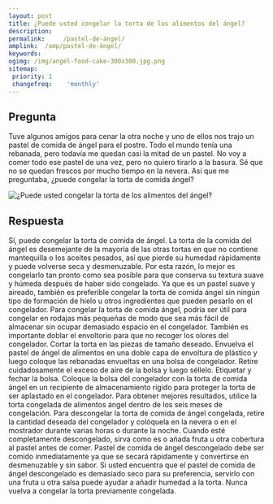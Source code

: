 ```yaml
---
layout: post
title: ¿Puede usted congelar la torta de los alimentos del ángel?  
description: 
permalink:     /pastel-de-ángel/
amplink:  /amp/pastel-de-ángel/
keywords: 
ogimg: /img/angel-food-cake-300x300.jpg.png
sitemap:
 priority: 1
 changefreq:    'monthly'
---
```




## Pregunta

Tuve algunos amigos para cenar la otra noche y uno de ellos nos trajo un pastel de comida de ángel para el postre. Todo el mundo tenía una rebanada, pero todavía me quedan casi la mitad de un pastel. No voy a comer todo ese pastel de una vez, pero no quiero tirarlo a la basura. Sé que no se quedan frescos por mucho tiempo en la nevera. Así que me preguntaba, ¿puede congelar la torta de comida ángel?


![¿Puede usted congelar la torta de los alimentos del ángel?](https://sepuedecongelar.com/img/angel-food-cake-300x300.jpg "¿Puede usted congelar la torta de los alimentos del ángel?" )


## Respuesta

Sí, puede congelar la torta de comida de ángel. La torta de la comida del ángel es desemejante de la mayoría de las otras tortas en que no contiene mantequilla o los aceites pesados, así que pierde su humedad rápidamente y puede volverse seca y desmenuzable. Por esta razón, lo mejor es congelarlo tan pronto como sea posible para que conserva su textura suave y húmeda después de haber sido congelado. Ya que es un pastel suave y aireado, también es preferible congelar la torta de comida ángel sin ningún tipo de formación de hielo u otros ingredientes que pueden pesarlo en el congelador.
Para congelar la torta de comida ángel, podría ser útil para congelar en rodajas más pequeñas de modo que sea más fácil de almacenar sin ocupar demasiado espacio en el congelador. También es importante doblar el envoltorio para que no recoger los olores del congelador. Cortar la torta en las piezas de tamaño deseado. Envuelva el pastel de ángel de alimentos en una doble capa de envoltura de plástico y luego coloque las rebanadas envueltas en una bolsa de congelador. Retire cuidadosamente el exceso de aire de la bolsa y luego séllelo. Etiquetar y fechar la bolsa.
Coloque la bolsa del congelador con la torta de comida ángel en un recipiente de almacenamiento rígido para proteger la torta de ser aplastado en el congelador. Para obtener mejores resultados, utilice la torta congelada de alimentos ángel dentro de los seis meses de congelación. Para descongelar la torta de comida de ángel congelada, retire la cantidad deseada del congelador y colóquela en la nevera o en el mostrador durante varias horas o durante la noche. Cuando esté completamente descongelado, sirva como es o añada fruta u otra cobertura al pastel antes de comer.
Pastel de comida de ángel descongelado debe ser comido inmediatamente ya que se secará rápidamente y convertirse en desmenuzable y sin sabor. Si usted encuentra que el pastel de comida de ángel descongelado es demasiado seco para su preferencia, servirlo con una fruta u otra salsa puede ayudar a añadir humedad a la torta. Nunca vuelva a congelar la torta previamente congelada.